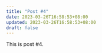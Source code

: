 ```yaml
---
title: "Post #4"
date: 2023-03-26T16:58:53+08:00
updated: 2023-03-26T16:58:53+08:00
draft: false
---
```

This is post #4.